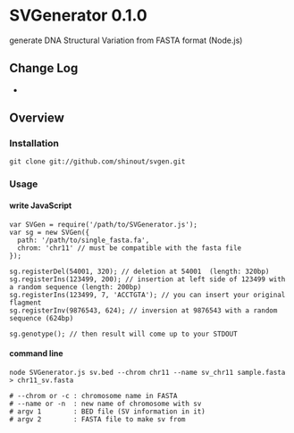 SVGenerator 0.1.0
==========
generate DNA Structural Variation from FASTA format (Node.js)

Change Log
----------------
* [0.1.0]: release

Overview
----------------
### Installation ###
    git clone git://github.com/shinout/svgen.git

### Usage ###
#### write JavaScript ####
    var SVGen = require('/path/to/SVGenerator.js');
    var sg = new SVGen({
      path: '/path/to/single_fasta.fa',
      chrom: 'chr11' // must be compatible with the fasta file
    });

    sg.registerDel(54001, 320); // deletion at 54001  (length: 320bp)
    sg.registerIns(123499, 200); // insertion at left side of 123499 with a random sequence (length: 200bp)
    sg.registerIns(123499, 7, 'ACCTGTA'); // you can insert your original flagment
    sg.registerInv(9876543, 624); // inversion at 9876543 with a random sequence (624bp)

    sg.genotype(); // then result will come up to your STDOUT
#### command line ####
    node SVGenerator.js sv.bed --chrom chr11 --name sv_chr11 sample.fasta  > chr11_sv.fasta

    # --chrom or -c : chromosome name in FASTA
    # --name or -n  : new name of chromosome with sv
    # argv 1        : BED file (SV information in it)
    # argv 2        : FASTA file to make sv from
